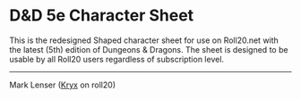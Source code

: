 # D&D 5e Character Sheet

This is the redesigned Shaped character sheet for use on Roll20.net with the latest (5th) edition of Dungeons & Dragons. The sheet is designed to be usable by all Roll20 users regardless of subscription level.

[PC]: http://i.imgur.com/li1ETpJ.jpg "PC sheet"
[NPC]: http://i.imgur.com/T2hbvnA.jpg "NPC sheet"

---

Mark Lenser ([Kryx](https://app.roll20.net/users/277007/kryx) on roll20)